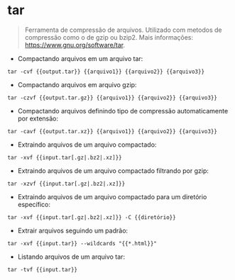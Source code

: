 # tar

> Ferramenta de compressão de arquivos.
> Utilizado com metodos de compressão como o de gzip ou bzip2.
> Mais informações: <https://www.gnu.org/software/tar>.

- Compactando arquivos em um arquivo tar:

`tar -cvf {{output.tar}} {{arquivo1}} {{arquivo2}} {{arquivo3}}`

- Compactando arquivos em arquivo gzip:

`tar -czvf {{output.tar.gz}} {{arquivo1}} {{arquivo2}} {{arquivo3}}`

- Compactando arquivos definindo tipo de compressão automaticamente por extensão:

`tar -cavf {{output.tar.xz}} {{arquivo1}} {{arquivo2}} {{arquivo3}}`

- Extraindo arquivos de um arquivo compactado:

`tar -xvf {{input.tar[.gz|.bz2|.xz]}}`

- Extraindo arquivos de um arquivo compactado filtrando por gzip:

`tar -xzvf {{input.tar[.gz|.bz2|.xz]}}`

- Extraindo arquivos de um arquivo compactado para um diretório específico:

`tar -xvf {{input.tar[.gz|.bz2|.xz]}} -C {{diretório}}`

- Extrair arquivos seguindo um padrão:

`tar -xvf {{input.tar}} --wildcards "{{*.html}}"`

- Listando arquivos de um arquivo tar:

`tar -tvf {{input.tar}}`